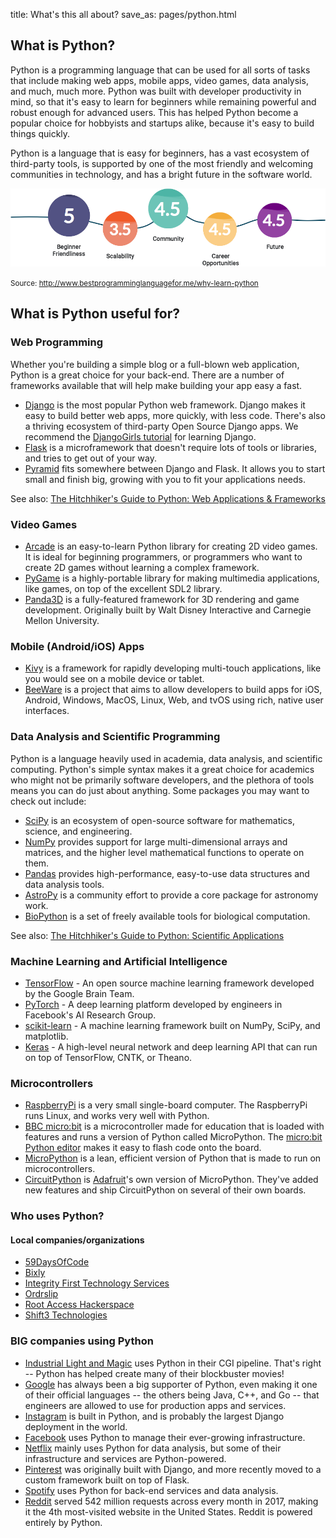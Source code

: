 title: What's this all about?
save_as: pages/python.html


## What is Python?

Python is a programming language that can be used for all sorts of tasks that include making web apps, mobile apps, video games, data analysis, and much, much more. Python was built with developer productivity in mind, so that it's easy to learn for beginners while remaining powerful and robust enough for advanced users. This has helped Python become a popular choice for hobbyists and startups alike, because it's easy to build things quickly.

Python is a language that is easy for beginners, has a vast ecosystem of third-party tools, is supported by one of the most friendly and welcoming communities in technology, and has a bright future in the software world.

<div class="why-python">

<img src="/static/img/python-points.png" alt="Why learn Python?">

<small>Source: <a href="http://www.bestprogramminglanguagefor.me/why-learn-python">http://www.bestprogramminglanguagefor.me/why-learn-python</a></small>
</div>


## What is Python useful for?

### Web Programming

Whether you're building a simple blog or a full-blown web application, Python is a great choice for your back-end. There are a number of frameworks available that will help make building your app easy a fast.

* [Django](https://www.djangoproject.com/) is the most popular Python web framework. Django makes it easy to build better web apps, more quickly, with less code. There's also a thriving ecosystem of third-party Open Source Django apps. We recommend the [DjangoGirls tutorial](https://tutorial.djangogirls.org/en/) for learning Django.
* [Flask](http://flask.pocoo.org/) is a microframework that doesn't require lots of tools or libraries, and tries to get out of your way.
* [Pyramid](https://trypyramid.com/) fits somewhere between Django and Flask. It allows you to start small and finish big, growing with you to fit your applications needs.

See also: [The Hitchhiker's Guide to Python: Web Applications & Frameworks](https://docs.python-guide.org/scenarios/web/)

### Video Games

* [Arcade](http://arcade.academy/) is an easy-to-learn Python library for creating 2D video games. It is ideal for beginning programmers, or programmers who want to create 2D games without learning a complex framework.
* [PyGame](https://www.pygame.org/) is a highly-portable library for making multimedia applications, like games, on top of the excellent SDL2 library.
* [Panda3D](https://www.panda3d.org/) is a fully-featured framework for 3D rendering and game development. Originally built by Walt Disney Interactive and Carnegie Mellon University.


### Mobile (Android/iOS) Apps

* [Kivy](https://kivy.org/) is a framework for rapidly developing multi-touch applications, like you would see on a mobile device or tablet.
* [BeeWare](https://pybee.org/) is a project that aims to allow developers to build apps for iOS, Android, Windows, MacOS, Linux, Web, and tvOS using rich, native user interfaces.


### Data Analysis and Scientific Programming

Python is a language heavily used in academia, data analysis, and scientific computing. Python's simple syntax makes it a great choice for academics who might not be primarily software developers, and the plethora of tools means you can do just about anything. Some packages you may want to check out include:

* [SciPy](http://www.scipy.org/) is an ecosystem of open-source software for mathematics, science, and engineering.
* [NumPy](http://www.numpy.org/) provides support for large multi-dimensional arrays and matrices, and the higher level mathematical functions to operate on them.
* [Pandas](https://pandas.pydata.org/) provides high-performance, easy-to-use data structures and data analysis tools.
* [AstroPy](http://www.astropy.org/) is a community effort to provide a core package for astronomy work.
* [BioPython](https://biopython.org/) is a set of freely available tools for biological computation.

See also: [The Hitchhiker's Guide to Python: Scientific Applications](https://docs.python-guide.org/scenarios/scientific/)


### Machine Learning and Artificial Intelligence

* [TensorFlow](https://www.tensorflow.org/) - An open source machine learning framework developed by the Google Brain Team.
* [PyTorch](https://pytorch.org/) - A deep learning platform developed by engineers in Facebook's AI Research Group.
* [scikit-learn](https://scikit-learn.org/) - A machine learning framework built on NumPy, SciPy, and matplotlib.
* [Keras](https://keras.io/) - A high-level neural network and deep learning API that can run on top of TensorFlow, CNTK, or Theano.


### Microcontrollers

* [RaspberryPi](https://www.raspberrypi.org/) is a very small single-board computer. The RaspberryPi runs Linux, and works very well with Python.
* [BBC micro:bit](https://microbit.org/) is a microcontroller made for education that is loaded with features and runs a version of Python called MicroPython. The [micro:bit Python editor](https://python.microbit.org/v/1.1) makes it easy to flash code onto the board.
* [MicroPython](https://micropython.org/) is a lean, efficient version of Python that is made to run on microcontrollers.
* [CircuitPython](https://learn.adafruit.com/welcome-to-circuitpython/what-is-circuitpython) is [Adafruit](https://adafruit.com/)'s own version of MicroPython. They've added new features and ship CircuitPython on several of their own boards.


### Who uses Python?


#### Local companies/organizations

* [59DaysOfCode](https://59daysofcode.org/)
* [Bixly](https://bixly.com/)
* [Integrity First Technology Services](https://www.integrityfirsttechnology.com/)
* [Ordrslip](https://ordrslip.com/)
* [Root Access Hackerspace](https://rootaccess.space/)
* [Shift3 Technologies](http://shift3tech.com)


### BIG companies using Python

* [Industrial Light and Magic](https://www.ilm.com/) uses Python in their CGI pipeline. That's right -- Python has helped create many of their blockbuster movies!
* [Google](https://google.com/) has always been a big supporter of Python, even making it one of their official languages -- the others being Java, C++, and Go -- that engineers are allowed to use for production apps and services.
* [Instagram](https://instagram.com/) is built in Python, and is probably the largest Django deployment in the world.
* [Facebook](https://facebook.com/) uses Python to manage their ever-growing infrastructure.
* [Netflix](https://netflix.com/) mainly uses Python for data analysis, but some of their infrastructure and services are Python-powered.
* [Pinterest](https://pinterest.com/) was originally built with Django, and more recently moved to a custom framework built on top of Flask.
* [Spotify](https://spotify.com/) uses Python for back-end services and data analysis.
* [Reddit](https://reddit.com/) served 542 million requests across every month in 2017, making it the 4th most-visited website in the United States. Reddit is powered entirely by Python.
